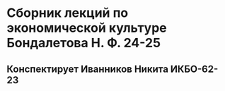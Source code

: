 # Сборник лекций по экономической культуре Бондалетова Н. Ф. 24-25 

## Конспектирует Иванников Никита ИКБО-62-23



